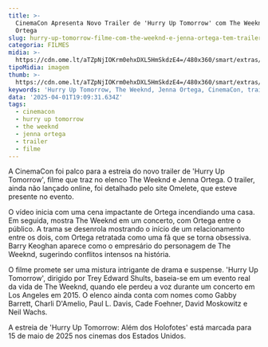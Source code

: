 ```yaml
---
title: >-
  CinemaCon Apresenta Novo Trailer de 'Hurry Up Tomorrow' com The Weeknd e Jenna
  Ortega
slug: hurry-up-tomorrow-filme-com-the-weeknd-e-jenna-ortega-tem-trailer-na-cinemacon
categoria: FILMES
midia: >-
  https://cdn.ome.lt/aTZpNjIOKrm0ehxDXL5HmSkdzE4=/480x360/smart/extras/conteudos/omelete_THUMB_-_2025-03-19T134932.057.png
tipoMidia: imagem
thumb: >-
  https://cdn.ome.lt/aTZpNjIOKrm0ehxDXL5HmSkdzE4=/480x360/smart/extras/conteudos/omelete_THUMB_-_2025-03-19T134932.057.png
keywords: 'Hurry Up Tomorrow, The Weeknd, Jenna Ortega, CinemaCon, trailer filme'
data: '2025-04-01T19:09:31.634Z'
tags:
  - cinemacon
  - hurry up tomorrow
  - the weeknd
  - jenna ortega
  - trailer
  - filme
---
```


A CinemaCon foi palco para a estreia do novo trailer de 'Hurry Up Tomorrow', filme que traz no elenco The Weeknd e Jenna Ortega. O trailer, ainda não lançado online, foi detalhado pelo site Omelete, que esteve presente no evento.

O vídeo inicia com uma cena impactante de Ortega incendiando uma casa. Em seguida, mostra The Weeknd em um concerto, com Ortega entre o público. A trama se desenrola mostrando o início de um relacionamento entre os dois, com Ortega retratada como uma fã que se torna obsessiva. Barry Keoghan aparece como o empresário do personagem de The Weeknd, sugerindo conflitos intensos na história.

O filme promete ser uma mistura intrigante de drama e suspense. 'Hurry Up Tomorrow', dirigido por Trey Edward Shults, baseia-se em um evento real da vida de The Weeknd, quando ele perdeu a voz durante um concerto em Los Angeles em 2015. O elenco ainda conta com nomes como Gabby Barrett, Charli D'Amelio, Paul L. Davis, Cade Foehner, David Moskowitz e Neil Wachs.

A estreia de 'Hurry Up Tomorrow: Além dos Holofotes' está marcada para 15 de maio de 2025 nos cinemas dos Estados Unidos.
